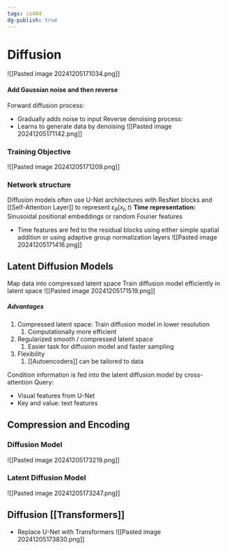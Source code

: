 ```yaml
---
tags: cs484
dg-publish: true
---
```

# Diffusion
![[Pasted image 20241205171034.png]]
#### Add Gaussian noise and then reverse
Forward diffusion process:
* Gradually adds noise to input
Reverse denoising process:
* Learns to generate data by denoising
![[Pasted image 20241205171142.png]]

### Training Objective
![[Pasted image 20241205171209.png]]
### Network structure
Diffusion models often use U-Net architectures with ResNet blocks and [[Self-Attention Layer]] to represent $\epsilon_{\theta}(x_t, t)$
**Time representation:** Sinusoidal positional embeddings or random Fourier features
* Time features are fed to the residual blocks using either simple spatial addition or using adaptive group normalization layers
![[Pasted image 20241205171416.png]]

## Latent Diffusion Models
Map data into compressed latent space
Train diffusion model efficiently in latent space
![[Pasted image 20241205171519.png]]
##### Advantages
1. Compressed latent space: Train diffusion model in lower resolution
	1. Computationally more efficient
2. Regularized smooth / compressed latent space
	1. Easier task for diffusion model and faster sampling
3. Flexibility
	1. [[Autoencoders]] can be tailored to data

Condition information is fed into the latent diffusion model by cross-attention
Query:
* Visual features from U-Net
* Key and value: text features

## Compression and Encoding
### Diffusion Model
![[Pasted image 20241205173219.png]]
### Latent Diffusion Model
![[Pasted image 20241205173247.png]]
## Diffusion [[Transformers]]
* Replace U-Net with Transformers
![[Pasted image 20241205173830.png]]

